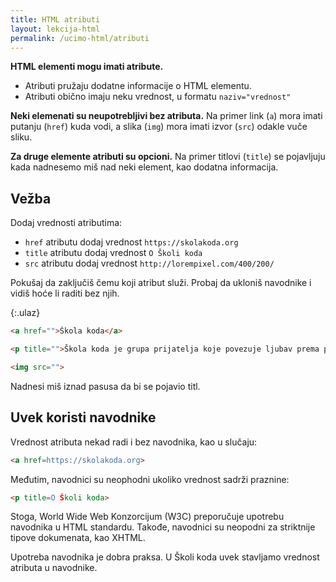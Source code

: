 ```yaml
---
title: HTML atributi
layout: lekcija-html
permalink: /ucimo-html/atributi
---
```


**HTML elementi mogu imati atribute.**

- Atributi pružaju dodatne informacije o HTML elementu.
- Atributi obično imaju neku vrednost, u formatu `naziv="vrednost"`

**Neki elemenati su neupotrebljivi bez atributa.** Na primer link (`a`) mora imati putanju (`href`) kuda vodi, a slika (`img`) mora imati izvor (`src`) odakle vuče sliku.

**Za druge elemente atributi su opcioni.** Na primer titlovi (`title`) se pojavljuju kada nadnesemo miš nad neki element, kao dodatna informacija.

## Vežba

Dodaj vrednosti atributima:

- `href` atributu dodaj vrednost `https://skolakoda.org`
- `title` atributu dodaj vrednost `O Školi koda`
- `src` atributu dodaj vrednost `http://lorempixel.com/400/200/`

Pokušaj da zaključiš čemu koji atribut služi. Probaj da ukloniš navodnike i vidiš hoće li raditi bez njih.

{:.ulaz}
```html
<a href="">Škola koda</a>

<p title="">Škola koda je grupa prijatelja koje povezuje ljubav prema pisanju koda. Zajedno učimo HTML, CSS, Javascript, PHP, Python i druge jezike. </p>

<img src="">
```

Nadnesi miš iznad pasusa da bi se pojavio titl.

## Uvek koristi navodnike

Vrednost atributa nekad radi i bez navodnika, kao u slučaju:

```html
<a href=https://skolakoda.org>
```

Međutim, navodnici su neophodni ukoliko vrednost sadrži praznine:

```html
<p title=O Školi koda>
```

Stoga, World Wide Web Konzorcijum (W3C) preporučuje upotrebu navodnika u HTML standardu. Takođe, navodnici su neopodni za striktnije tipove dokumenata, kao XHTML.

Upotreba navodnika je dobra praksa. U Školi koda uvek stavljamo vrednost atributa u navodnike.
